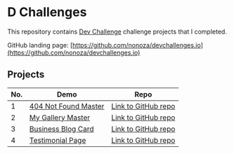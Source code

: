 # D Challenges

This repository contains [Dev Challenge](https://devchallenges.io/) challenge projects that I completed.



GitHub landing page: [https://github.com/nonoza/devchallenges.io](https://github.com/nonoza/devchallenges.io)

## Projects

| No. | Demo                                                                             | Repo |
| --- | ------------------------------------------------------------------------------------------------- | ---- |
| 1   | [404 Not Found Master](https://nonoza.github.io/devchallenges.io/404-not-found-master/)         | [Link to GitHub repo](https://github.com/nonoza/devchallenges.io/tree/main/404-not-found-master) |
| 2   | [My Gallery Master](https://nonoza.github.io/devchallenges.io/my-gallery-master/)         | [Link to GitHub repo](https://github.com/nonoza/devchallenges.io/tree/main/my-gallery-master/) |
| 3   | [Business Blog Card](https://nonoza.github.io/devchallenges.io/Business%20Blog%20Card/)         | [Link to GitHub repo](https://github.com/nonoza/devchallenges.io/tree/main/Business%20Blog%20Card) |
| 4  | [Testimonial Page](https://nonoza.github.io/devchallenges.io/testimonial-page/)         | [Link to GitHub repo](https://github.com/nonoza/devchallenges.io/tree/main/testimonial-page) |
